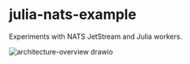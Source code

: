 # julia-nats-example
Experiments with NATS JetStream and Julia workers.

![architecture-overview drawio](https://github.com/jakubwro/julia-nats-example/assets/6503171/0d50c5fe-f34d-4d6e-9c76-e8093d8c96f5)

